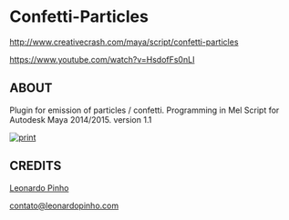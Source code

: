 Confetti-Particles
==================
http://www.creativecrash.com/maya/script/confetti-particles

https://www.youtube.com/watch?v=HsdofFs0nLI

ABOUT
-----
Plugin for emission of particles / confetti.
Programming in Mel Script for Autodesk Maya 2014/2015.
version 1.1

[![print](http://www.leonardopinho.com.br/imgs/print.jpg)](http://www.leonardopinho.com/)

CREDITS
-----
[Leonardo Pinho](http:/www.github.com/leonardopinho)

contato@leonardopinho.com
